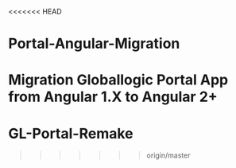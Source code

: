 <<<<<<< HEAD
# Portal-Angular-Migration
Migration Globallogic Portal App from Angular 1.X to Angular 2+
=======
# GL-Portal-Remake
>>>>>>> origin/master
